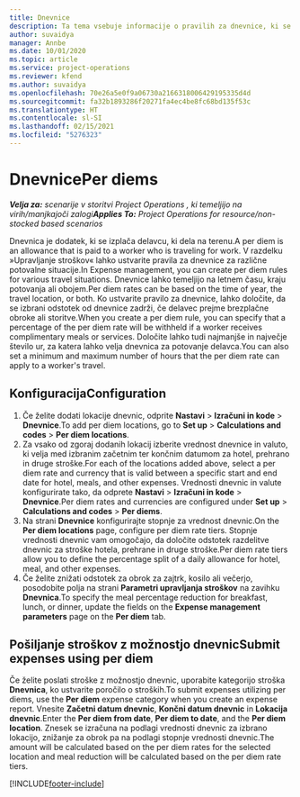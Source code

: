 ```yaml
---
title: Dnevnice
description: Ta tema vsebuje informacije o pravilih za dnevnice, ki se uporabljajo pri upravljanju stroškov.
author: suvaidya
manager: Annbe
ms.date: 10/01/2020
ms.topic: article
ms.service: project-operations
ms.reviewer: kfend
ms.author: suvaidya
ms.openlocfilehash: 70e26a5e0f9a06730a2166318006429195335d4d
ms.sourcegitcommit: fa32b1893286f20271fa4ec4be8fc68bd135f53c
ms.translationtype: HT
ms.contentlocale: sl-SI
ms.lasthandoff: 02/15/2021
ms.locfileid: "5276323"
---
```

# <a name="per-diems"></a><span data-ttu-id="28978-103">Dnevnice</span><span class="sxs-lookup"><span data-stu-id="28978-103">Per diems</span></span>

<span data-ttu-id="28978-104">_**Velja za:** scenarije v storitvi Project Operations , ki temeljijo na virih/manjkajoči zalogi_</span><span class="sxs-lookup"><span data-stu-id="28978-104">_**Applies To:** Project Operations for resource/non-stocked based scenarios_</span></span>


<span data-ttu-id="28978-105">Dnevnica je dodatek, ki se izplača delavcu, ki dela na terenu.</span><span class="sxs-lookup"><span data-stu-id="28978-105">A per diem is an allowance that is paid to a worker who is traveling for work.</span></span> <span data-ttu-id="28978-106">V razdelku »Upravljanje stroškov« lahko ustvarite pravila za dnevnice za različne potovalne situacije.</span><span class="sxs-lookup"><span data-stu-id="28978-106">In Expense management, you can create per diem rules for  various travel situations.</span></span> <span data-ttu-id="28978-107">Dnevnice lahko temeljijo na letnem času, kraju potovanja ali obojem.</span><span class="sxs-lookup"><span data-stu-id="28978-107">Per diem rates can be based on the time of year, the travel location, or both.</span></span> <span data-ttu-id="28978-108">Ko ustvarite pravilo za dnevnice, lahko določite, da se izbrani odstotek od dnevnice zadrži, če delavec prejme brezplačne obroke ali storitve.</span><span class="sxs-lookup"><span data-stu-id="28978-108">When you create a per diem  rule, you can specify that a percentage of the per diem rate will be withheld if a worker receives complimentary meals or services.</span></span> <span data-ttu-id="28978-109">Določite lahko tudi najmanjše in največje število ur, za katera lahko velja dnevnica za potovanje delavca.</span><span class="sxs-lookup"><span data-stu-id="28978-109">You can also set a minimum and maximum number of hours that the per diem rate can apply to a worker's travel.</span></span>

## <a name="configuration"></a><span data-ttu-id="28978-110">Konfiguracija</span><span class="sxs-lookup"><span data-stu-id="28978-110">Configuration</span></span> 

1. <span data-ttu-id="28978-111">Če želite dodati lokacije dnevnic, odprite **Nastavi** > **Izračuni in kode** > **Dnevnice**.</span><span class="sxs-lookup"><span data-stu-id="28978-111">To add per diem locations, go to **Set up** > **Calculations and codes** > **Per diem locations**.</span></span>
2. <span data-ttu-id="28978-112">Za vsako od zgoraj dodanih lokacij izberite vrednost dnevnice in valuto, ki velja med izbranim začetnim ter končnim datumom za hotel, prehrano in druge stroške.</span><span class="sxs-lookup"><span data-stu-id="28978-112">For each of the locations added above, select a per diem rate and currency that is valid between a specific start and end date for hotel, meals, and other expenses.</span></span> <span data-ttu-id="28978-113">Vrednosti dnevnic in valute konfigurirate tako, da odprete **Nastavi** > **Izračuni in kode** > **Dnevnice**.</span><span class="sxs-lookup"><span data-stu-id="28978-113">Per diem rates and currencies are configured under **Set up** > **Calculations and codes** > **Per diems**.</span></span>
3. <span data-ttu-id="28978-114">Na strani **Dnevnice** konfigurirajte stopnje za vrednost dnevnic.</span><span class="sxs-lookup"><span data-stu-id="28978-114">On the **Per diem locations** page, configure per diem rate tiers.</span></span> <span data-ttu-id="28978-115">Stopnje vrednosti dnevnic vam omogočajo, da določite odstotek razdelitve dnevnic za stroške hotela, prehrane in druge stroške.</span><span class="sxs-lookup"><span data-stu-id="28978-115">Per diem rate tiers allow you to define the percentage split of a daily allowance for hotel, meal, and other expenses.</span></span> 
4. <span data-ttu-id="28978-116">Če želite znižati odstotek za obrok za zajtrk, kosilo ali večerjo, posodobite polja na strani **Parametri upravljanja stroškov** na zavihku **Dnevnica**.</span><span class="sxs-lookup"><span data-stu-id="28978-116">To specify the meal percentage reduction for breakfast, lunch, or dinner, update the fields on the **Expense management parameters** page on the **Per diem** tab.</span></span> 
    
## <a name="submit-expenses-using-per-diem"></a><span data-ttu-id="28978-117">Pošiljanje stroškov z možnostjo dnevnic</span><span class="sxs-lookup"><span data-stu-id="28978-117">Submit expenses using per diem</span></span>
<span data-ttu-id="28978-118">Če želite poslati stroške z možnostjo dnevnic, uporabite kategorijo stroška **Dnevnica**, ko ustvarite poročilo o stroških.</span><span class="sxs-lookup"><span data-stu-id="28978-118">To submit expenses utilizing per diems, use the **Per diem** expense category when you create an expense report.</span></span> <span data-ttu-id="28978-119">Vnesite **Začetni datum dnevnic**, **Končni datum dnevnic** in **Lokacija dnevnic**.</span><span class="sxs-lookup"><span data-stu-id="28978-119">Enter the **Per diem from date**, **Per diem to date**,  and the **Per diem location**.</span></span> <span data-ttu-id="28978-120">Znesek se izračuna na podlagi vrednosti dnevnic za izbrano lokacijo, znižanje za obrok pa na podlagi stopnje vrednosti dnevnic.</span><span class="sxs-lookup"><span data-stu-id="28978-120">The amount will be calculated based on the per diem rates for the selected location and meal reduction will be calculated based on the per diem rate tiers.</span></span>


[!INCLUDE[footer-include](../includes/footer-banner.md)]